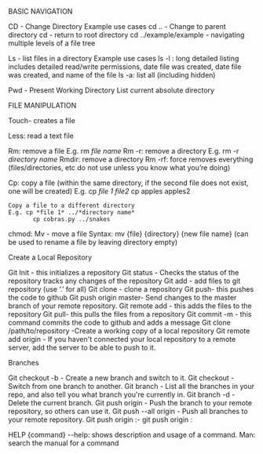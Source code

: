 BASIC NAVIGATION

CD - Change Directory
    Example use cases
    cd .. - Change to parent directory
    cd - return to root directory
    cd ../example/example - navigating multiple levels of a file tree

Ls - list files in a directory
    Example use cases
ls -l : long detailed listing includes detailed read/write permissions, date file was created, date file was created, and name of the file 
ls -a: list all (including hidden)

Pwd - Present Working Directory
    List current absolute directory
    

FILE MANIPULATION

Touch- creates a file  

Less: read a text file

Rm: remove a file 
    E.g. rm *file name*
Rm -r: remove a directory
    E.g. rm -r *directory name*
Rmdir: remove a directory
Rm -rf: force removes everything (files/directories, etc do not use unless you know what you’re doing)

Cp: copy a file (within the same directory, if the second file does not exist, one will be created)
    E.g. cp *file 1* *file2* 
            cp apples apples2

    Copy a file to a different directory 
    E.g. cp *file 1* ../*directory name*
           cp cobras.py ../snakes

chmod: 
Mv - move a file
    Syntax: mv {file} {directory} {new file name}
    (can be used to rename a file by leaving directory empty)


Create a Local Repository 

Git Init -  this initializes a repository
Git status -  Checks the status of the repository tracks any changes of the repository
Git add - add files to git repository (use ‘.’ for all)
Git clone - clone a repository
Git push- this pushes the code to github
Git push origin master- Send changes to the master branch of your remote repository.
Git remote add - this adds the files to the repository 
Git pull- this pulls the files from a repository
Git commit -m - this command commits the code to github and adds a message
Git clone /path/to/repository -Create a working copy of a local repository
Git remote add origin <server>- If you haven't connected your local repository to a remote server, add the server to be able to push to it.


Branches

Git checkout -b <branchname> - Create a new branch and switch to it.
Git checkout <branchname> - Switch from one branch to another.
Git branch - List all the branches in your repo, and also tell you what branch you're currently in.
Git branch -d <branchname> - Delete the current  branch.
Git push origin <branchname> - Push the branch to your remote repository, so others can use it.
Git push --all origin - Push all branches to your remote repository.
Git push origin :<branchname>- git push origin :<branchname>








HELP
{command} --help: shows description and usage of a command.
Man: search the manual for a command

